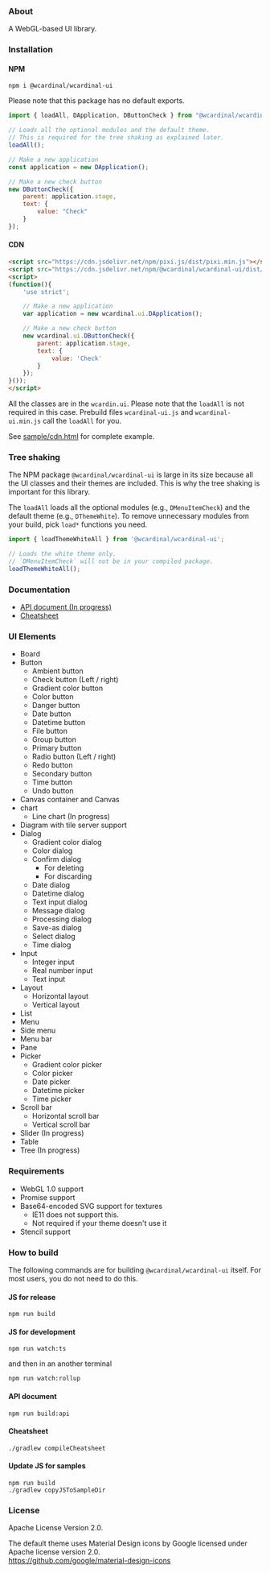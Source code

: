 ### About

A WebGL-based UI library.

### Installation

#### NPM

```
npm i @wcardinal/wcardinal-ui
```

Please note that this package has no default exports.

```javascript
import { loadAll, DApplication, DButtonCheck } from "@wcardinal/wcardinal-ui";

// Loads all the optional modules and the default theme.
// This is required for the tree shaking as explained later.
loadAll();

// Make a new application
const application = new DApplication();

// Make a new check button
new DButtonCheck({
	parent: application.stage,
	text: {
		value: "Check"
	}
});
```

#### CDN

```html
<script src="https://cdn.jsdelivr.net/npm/pixi.js/dist/pixi.min.js"></script>
<script src="https://cdn.jsdelivr.net/npm/@wcardinal/wcardinal-ui/dist/wcardinal-ui.min.js"></script>
<script>
(function(){
	'use strict';

	// Make a new application
	var application = new wcardinal.ui.DApplication();

	// Make a new check button
	new wcardinal.ui.DButtonCheck({
		parent: application.stage,
		text: {
			value: 'Check'
		}
	});
}());
</script>
```

All the classes are in the `wcardin.ui`.
Please note that the `loadAll` is not required in this case.
Prebuild files `wcardinal-ui.js` and `wcardinal-ui.min.js` call the `loadAll` for you.

See [sample/cdn.html](https://winter-cardinal.github.io/winter-cardinal-ui/sample/cdn.html) for complete example.

### Tree shaking

The NPM package `@wcardinal/wcardinal-ui` is large in its size
because all the UI classes and their themes are included.
This is why the tree shaking is important for this library.

The `loadAll` loads all the optional modules (e.g., `DMenuItemCheck`) and the default theme (e.g., `DThemeWhite`).
To remove unnecessary modules from your build, pick `load*` functions you need.

```javascript
import { loadThemeWhiteAll } from '@wcardinal/wcardinal-ui';

// Loads the white theme only.
// `DMenuItemCheck` will not be in your compiled package.
loadThemeWhiteAll();
```

### Documentation

* [API document (In progress)](https://winter-cardinal.github.io/winter-cardinal-ui/api/)
* [Cheatsheet](https://winter-cardinal.github.io/winter-cardinal-ui/cheatsheet/all-in-one.html)

### UI Elements

* Board
* Button
	* Ambient button
	* Check button (Left / right)
	* Gradient color button
	* Color button
	* Danger button
	* Date button
	* Datetime button
	* File button
	* Group button
	* Primary button
	* Radio button (Left / right)
	* Redo button
	* Secondary button
	* Time button
	* Undo button
* Canvas container and Canvas
* chart
	* Line chart (In progress)
* Diagram with tile server support
* Dialog
	* Gradient color dialog
	* Color dialog
	* Confirm dialog
		* For deleting
		* For discarding
	* Date dialog
	* Datetime dialog
	* Text input dialog
	* Message dialog
	* Processing dialog
	* Save-as dialog
	* Select dialog
	* Time dialog
* Input
	* Integer input
	* Real number input
	* Text input
* Layout
	* Horizontal layout
	* Vertical layout
* List
* Menu
* Side menu
* Menu bar
* Pane
* Picker
	* Gradient color picker
	* Color picker
	* Date picker
	* Datetime picker
	* Time picker
* Scroll bar
	* Horizontal scroll bar
	* Vertical scroll bar
* Slider (In progress)
* Table
* Tree (In progress)

### Requirements

* WebGL 1.0 support
* Promise support
* Base64-encoded SVG support for textures
	* IE11 does not support this.
	* Not required if your theme doesn't use it
* Stencil support

### How to build

The following commands are for building `@wcardinal/wcardinal-ui` itself.
For most users, you do not need to do this.

#### JS for release

```shell
npm run build
```

#### JS for development

```shell
npm run watch:ts
```

and then in an another terminal

```shell
npm run watch:rollup
```

#### API document

```shell
npm run build:api
```

#### Cheatsheet

```shell
./gradlew compileCheatsheet
```

#### Update JS for samples

```shell
npm run build
./gradlew copyJSToSampleDir
```

### License

Apache License Version 2.0.

The default theme uses Material Design icons by Google
licensed under Apache license version 2.0.\
https://github.com/google/material-design-icons

